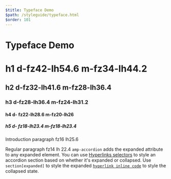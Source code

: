 ```yaml
---
$title: Typeface Demo
$path: /styleguide/typeface.html
$order: 101
---
```

# Typeface Demo

# h1 d-fz42-lh54.6 m-fz34-lh44.2
## h2 d-fz32-lh41.6 m-fz28-lh36.4
### h3 d-fz28-lh36.4 m-fz24-lh31.2
#### h4 d- fz22-lh28.6 m-fz20-lh26
##### h5 d- fz18-lh23.4 m-fz18-lh23.4

<div class="intro">
  Introduction paragraph fz16 lh25.6
</div>

Regular paragraph fz14 lh 22.4 <code>amp-accordion</code> adds the expanded attribute to any expanded element. You can use <a href="#">Hyperlinks selectors</a> to style an accordion section based on whether it's expanded or collapsed. Use <code>section[expanded]</code> to style the expanded <code><a href="#">hyperlink inline code</a></code> to style the collapsed state.